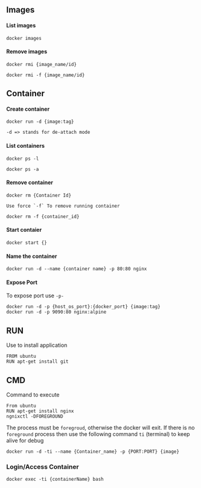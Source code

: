 ## Images

#### List images

    docker images

#### Remove images

    docker rmi {image_name/id}

    docker rmi -f {image_name/id}

## Container

#### Create container

    docker run -d {image:tag}

    -d => stands for de-attach mode

#### List containers

    docker ps -l

    docker ps -a

#### Remove container

    docker rm {Container Id}

    Use force `-f` To remove running container 

    docker rm -f {container_id}

#### Start contaier

    docker start {}

#### Name the container

    docker run -d --name {container name} -p 80:80 nginx

#### Expose Port

To expose port use `-p-`

    docker run -d -p {host_os_port}:{docker_port} {image:tag}
    docker run -d -p 9090:80 nginx:alpine

## RUN

Use to install application

    FROM ubuntu
    RUN apt-get install git

## CMD

Command to execute

    From ubuntu
    RUN apt-get install nginx
    ngnixctl -DFOREGROUND

The process must be `foregroud`, otherwise the docker will exit.
If there is no `foreground` process then use the following command `ti` (terminal) to keep alive for debug

    docker run -d -ti --name {Container_name} -p {PORT:PORT} {image} 

### Login/Access Container

    docker exec -ti {containerName} bash



